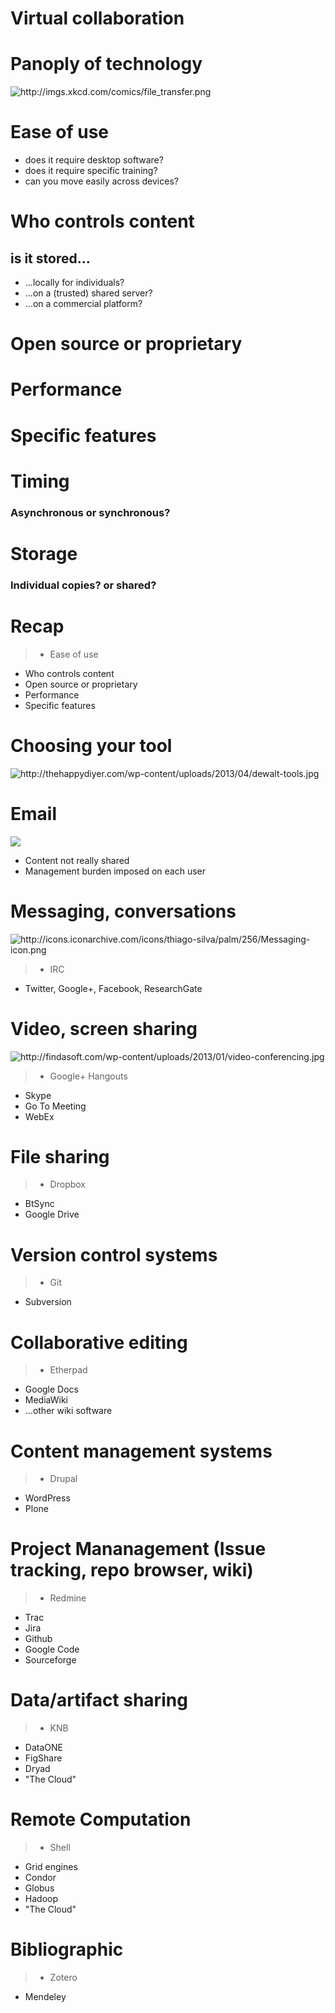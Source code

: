 # Virtual collaboration

# Panoply of technology

![](images/file_transfer.png
    "http://imgs.xkcd.com/comics/file_transfer.png")

# Ease of use

- does it require desktop software?
- does it require specific training?
- can you move easily across devices?

# Who controls content

## is it stored...
- ...locally for individuals?
- ...on a (trusted) shared server?
- ...on a commercial platform?

# Open source or proprietary

# Performance

# Specific features

# Timing

### Asynchronous or synchronous?

# Storage

### Individual copies? or shared?

# Recap

> * Ease of use
* Who controls content
* Open source or proprietary
* Performance
* Specific features

# Choosing your tool

![](images/dewalt-tools.jpg
    "http://thehappydiyer.com/wp-content/uploads/2013/04/dewalt-tools.jpg")

# Email

![](images/email.jpg)

* Content not really shared
* Management burden imposed on each user

# Messaging, conversations

![](images/Messaging-icon.png
    "http://icons.iconarchive.com/icons/thiago-silva/palm/256/Messaging-icon.png")

> * IRC
* Twitter, Google+, Facebook, ResearchGate

# Video, screen sharing

![](images/video-conferencing.jpg
    "http://findasoft.com/wp-content/uploads/2013/01/video-conferencing.jpg")

> * Google+ Hangouts
* Skype
* Go To Meeting
* WebEx

# File sharing

> * Dropbox
* BtSync
* Google Drive

# Version control systems

> * Git
* Subversion

# Collaborative editing

> * Etherpad
* Google Docs
* MediaWiki
* ...other wiki software

# Content management systems

> * Drupal
* WordPress
* Plone

# Project Mananagement (Issue tracking, repo browser, wiki)

> * Redmine
* Trac
* Jira
* Github
* Google Code
* Sourceforge

# Data/artifact sharing

> * KNB
* DataONE
* FigShare
* Dryad
*  "The Cloud"

# Remote Computation

> * Shell
* Grid engines
* Condor
* Globus
* Hadoop
* "The Cloud"

# Bibliographic

> * Zotero
* Mendeley
